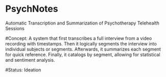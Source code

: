 # PsychNotes
Automatic Transcription and Summarization of Psychotherapy Telehealth Sessions

#Concept:
A system that first transcribes a full interview from a video recording with timestamps.
Then it logically segments the interview into individual subjects or segments.
Afterwards, it summarizes each segment for quick reference.
Finally, it catalogs by segment, allowing for statistical and sentiment analysis.

#Status: Ideation
